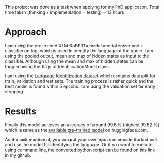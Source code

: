 This project was done as a task when applying for my PhD application. Total time taken (thinking + implementation + testing) ~ 13 hours

# Approach
I am using the pre-trained XLM-RoBERTa model and tokenizer and a classifier on top, which is used to identify the language of the query. I am using the pooled output, mean and max of hidden states as input to the classifier. Although using the mean and max of hidden states can be toggled using the flags of IdentificationModel class. 

I am using the [Language Identification dataset](https://huggingface.co/datasets/papluca/language-identification) which contains datasplit for train, validation and test sets. The training process is rather quick and the best model is found within 5 epochs. I am using the validation set for early stopping.

# Results
Finally this model achieves an accuracy of around 99.6 % (highest 99.62 %) which is same as the [available pre-trained model](https://huggingface.co/papluca/xlm-roberta-base-language-detection) on huggingface.com.

As the task mentioned, you can put your own input sentence in the last cell and use the model for identifying the language. Or if you want to execute using command line, the converted python script can be found on this [link](https://github.com/beyondgodlyk/Language-ID) in my github.
